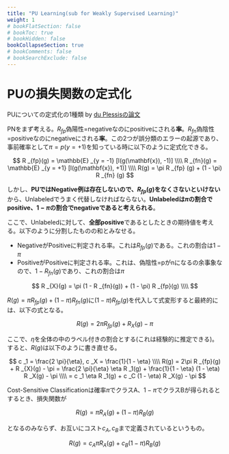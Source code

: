 ```yaml
---
title: "PU Learning(sub for Weakly Supervised Learning)"
weight: 1
# bookFlatSection: false
# bookToc: true
# bookHidden: false
bookCollapseSection: true
# bookComments: false
# bookSearchExclude: false
---
```


# PUの損失関数の定式化

PUについての定式化の1種類 by [du Plessisの論文](https://proceedings.neurips.cc/paper_files/paper/2014/file/35051070e572e47d2c26c241ab88307f-Paper.pdf)

PNをまず考える。$R _{fp}$偽陽性=negativeなのにpositiveにされる**率**。$R _{fn}$偽陰性=positiveなのにnegativeにされる**率**。この2つが誤分類のエラーの起源であり、事前確率として$\pi = p(y = +1)$を知っている時に以下のように定式化できる。

$$
R _{fp}(g) = \mathbb{E} _{y = -1} [l(g(\mathbf{x}), -1)] \\\\ 
R _{fn}(g) = \mathbb{E} _{y = +1} [l(g(\mathbf{x}), +1)] \\\\ 
R(g) = \pi R _{fp} (g) + (1 - \pi) R _{fn} (g)
$$

しかし、**PUではNegative例は存在しないので、$R _{fp}(g)$をなくさないといけない**から、Unlabeledでうまく代替しなければならない。**Unlabeledは$\pi$の割合でpositive、$1 - \pi$の割合でnegativeであると考えられる**。

ここで、Unlabeledに対して、**全部positive**であるとしたときの期待値を考える。以下のように分割したものの和とみなせる。

- NegativeがPositiveに判定される率。これは$R _{fp}(g)$である。これの割合は$1 - \pi$
- PositiveがPositiveに判定される率。これは、偽陰性=pがnになるの余事象なので、$1 - R _{fn}(g)$であり、これの割合は$\pi$

$$
R _{X}(g) = \pi (1 - R _{fn}(g)) + (1 - \pi) R _{fp}(g) \\\\ 
$$

$R(g) = \pi R _{fp} (g) + (1 - \pi) R _{fn} (g)$に$(1 - \pi) R _{fp}(g)$を代入して式変形すると最終的には、以下の式となる。

$$
R(g) = 2\pi R _{fp}(g) + R _{X}(g) - \pi
$$

ここで、$\eta$を全体の中のラベル付きの割合とする(これは経験的に推定できる)。すると、$R(g)$は以下のように書き直せる。

$$
c _1 = \frac{2 \pi}{\eta}, c _X = \frac{1}{1 - \eta} \\\\ 
R(g) = 2\pi R _{fp}(g) + R _{X}(g) - \pi = \frac{2 \pi}{\eta} \eta R _1(g) + \frac{1}{1 - \eta} (1 - \eta) R _X(g) - \pi \\\\ 
= c _1 \eta R _1(g) + c _C (1 - \eta) R _X(g) - \pi
$$

Cost-Sensitive Classificationは確率$\pi$でクラスA、$1 - \pi$でクラスBが得られるとするとき、損失関数が

$$
R(g) = \pi R _A(g) + (1 - \pi) R _B(g)
$$

となるのみならず、お互いにコスト$c _A, c _B$まで定義されているというもの。

$$
R(g) = c _A \pi R _A(g) + c _B (1 - \pi) R _B(g)
$$

